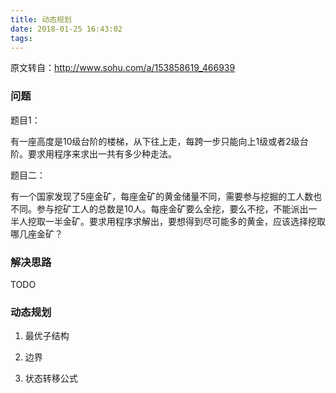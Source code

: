 ```yaml
---
title: 动态规划
date: 2018-01-25 16:43:02
tags:
---
```

原文转自：http://www.sohu.com/a/153858619_466939

### 问题

题目1：

有一座高度是10级台阶的楼梯，从下往上走，每跨一步只能向上1级或者2级台阶。要求用程序来求出一共有多少种走法。


题目二：

有一个国家发现了5座金矿，每座金矿的黄金储量不同，需要参与挖掘的工人数也不同。参与挖矿工人的总数是10人。每座金矿要么全挖，要么不挖，不能派出一半人挖取一半金矿。要求用程序求解出，要想得到尽可能多的黄金，应该选择挖取哪几座金矿？

### 解决思路

TODO

### 动态规划

1. 最优子结构

2. 边界

3. 状态转移公式
